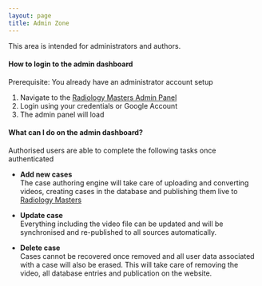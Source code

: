 ```yaml
---
layout: page
title: Admin Zone
---
```


This area is intended for administrators and authors.

#### How to login to the admin dashboard

<span class="rm-red">Prerequisite: You already have an administrator account setup</span>

1. Navigate to the [Radiology Masters Admin Panel](https://radiologymasters.github.io/radiology-masters-admin/)
2. Login using your credentials or Google Account
3. The admin panel will load

#### What can I do on the admin dashboard?

Authorised users are able to complete the following tasks once authenticated

* **Add new cases**<br>
The case authoring engine will take care of uploading and converting videos, creating cases in the database and publishing them live to [Radiology Masters](https://radiologymasters.com)

* **Update case**<br>
Everything including the video file can be updated and will be synchronised and re-published to all sources automatically.

* **Delete case**<br>
Cases cannot be recovered once removed and all user data associated with a case will also be erased. This will take care of removing the video, all database entries and publication on the website.
